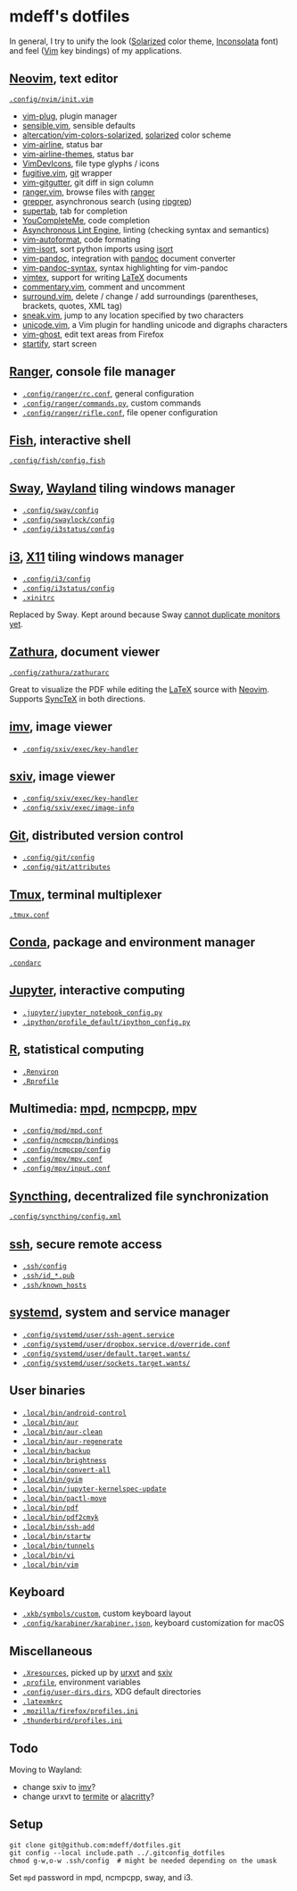 # mdeff's dotfiles

In general, I try to unify the look ([Solarized] color theme, [Inconsolata] font) and feel ([Vim] key bindings) of my applications.

[solarized]: https://ethanschoonover.com/solarized
[inconsolata]: https://www.levien.com/type/myfonts/inconsolata.html
[vim]: https://www.vim.org

## [Neovim], text editor

[neovim]: https://neovim.io

[`.config/nvim/init.vim`](.config/nvim/init.vim)

* [vim-plug](https://github.com/junegunn/vim-plug), plugin manager
* [sensible.vim](https://github.com/tpope/vim-sensible), sensible defaults
* [altercation/vim-colors-solarized](https://github.com/altercation/vim-colors-solarized), [solarized] color scheme
* [vim-airline](https://github.com/vim-airline/vim-airline), status bar
* [vim-airline-themes](https://github.com/vim-airline/vim-airline-themes), status bar
* [VimDevIcons](https://github.com/ryanoasis/vim-devicons), file type glyphs / icons
* [fugitive.vim](https://github.com/tpope/vim-fugitive), [git] wrapper
* [vim-gitgutter](https://github.com/airblade/vim-gitgutter), git diff in sign column
* [ranger.vim](https://github.com/rafaqz/ranger.vim), browse files with [ranger]
* [grepper](https://github.com/mhinz/vim-grepper), asynchronous search (using [ripgrep](https://github.com/BurntSushi/ripgrep))
* [supertab](https://github.com/ervandew/supertab), tab for completion
* [YouCompleteMe](https://github.com/ycm-core/YouCompleteMe), code completion
* [Asynchronous Lint Engine](https://github.com/dense-analysis/ale), linting (checking syntax and semantics)
* [vim-autoformat](https://github.com/Chiel92/vim-autoformat), code formating
* [vim-isort](https://github.com/fisadev/vim-isort), sort python imports using [isort](https://github.com/timothycrosley/isort)
* [vim-pandoc](https://github.com/vim-pandoc/vim-pandoc), integration with [pandoc](http://johnmacfarlane.net/pandoc) document converter
* [vim-pandoc-syntax](https://github.com/vim-pandoc/vim-pandoc-syntax), syntax highlighting for vim-pandoc
* [vimtex](https://github.com/lervag/vimtex), support for writing [LaTeX] documents
* [commentary.vim](https://github.com/tpope/vim-commentary), comment and uncomment
* [surround.vim](https://github.com/tpope/vim-surround), delete / change / add surroundings (parentheses, brackets, quotes, XML tag)
* [sneak.vim](https://github.com/justinmk/vim-sneak), jump to any location specified by two characters
* [unicode.vim](https://github.com/chrisbra/unicode.vim), a Vim plugin for handling unicode and digraphs characters
* [vim-ghost](https://github.com/raghur/vim-ghost), edit text areas from Firefox
* [startify](https://github.com/mhinz/vim-startify), start screen

## [Ranger], console file manager

[ranger]: https://ranger.github.io

* [`.config/ranger/rc.conf`](.config/ranger/rc.conf), general configuration
* [`.config/ranger/commands.py`](.config/ranger/commands.py), custom commands
* [`.config/ranger/rifle.conf`](.config/ranger/rifle.conf), file opener configuration

## [Fish], interactive shell

[fish]: https://fishshell.com

[`.config/fish/config.fish`](.config/fish/config.fish)

## [Sway], [Wayland] tiling windows manager

[sway]: https://swaywm.org
[wayland]: https://wayland.freedesktop.org

* [`.config/sway/config`](.config/sway/config)
* [`.config/swaylock/config`](.config/swaylock/config)
* [`.config/i3status/config`](.config/i3status/config)

## [i3], [X11] tiling windows manager

[i3]: https://i3wm.org
[X11]: https://www.x.org

* [`.config/i3/config`](.config/i3/config)
* [`.config/i3status/config`](.config/i3status/config)
* [`.xinitrc`](.xinitrc)

Replaced by Sway.
Kept around because Sway [cannot duplicate monitors yet](https://github.com/swaywm/sway/issues/1666).

## [Zathura], document viewer

[zathura]: https://pwmt.org/projects/zathura
[latex]: https://www.latex-project.org
[synctex]: https://github.com/jlaurens/synctex

[`.config/zathura/zathurarc`](.config/zathura/zathurarc)

Great to visualize the PDF while editing the [LaTeX] source with [Neovim].
Supports [SyncTeX] in both directions.

## [imv], image viewer

[sxiv]: https://github.com/eXeC64/imv

* [`.config/sxiv/exec/key-handler`](.config/img/config)

## [sxiv], image viewer

[sxiv]: https://github.com/muennich/sxiv

* [`.config/sxiv/exec/key-handler`](.config/sxiv/exec/key-handler)
* [`.config/sxiv/exec/image-info`](.config/sxiv/exec/image-info)

## [Git], distributed version control

[git]: https://git-scm.com

* [`.config/git/config`](.config/git/config)
* [`.config/git/attributes`](.config/git/attributes)

## [Tmux], terminal multiplexer

[tmux]: https://github.com/tmux/tmux

[`.tmux.conf`](.tmux.conf)

## [Conda], package and environment manager

[conda]: https://conda.io

[`.condarc`](.condarc)

## [Jupyter], interactive computing

[jupyter]: https://jupyter.org

* [`.jupyter/jupyter_notebook_config.py`](.jupyter/jupyter_notebook_config.py)
* [`.ipython/profile_default/ipython_config.py`](.ipython/profile_default/ipython_config.py)

## [R], statistical computing

[R]: https://www.r-project.org

* [`.Renviron`](.Renviron)
* [`.Rprofile`](.Rprofile)

## Multimedia: [mpd], [ncmpcpp], [mpv]

[mpd]: https://www.musicpd.org
[ncmpcpp]: https://rybczak.net/ncmpcpp
[mpv]: https://mpv.io

* [`.config/mpd/mpd.conf`](.config/mpd/mpd.conf)
* [`.config/ncmpcpp/bindings`](.config/ncmpcpp/bindings)
* [`.config/ncmpcpp/config`](.config/ncmpcpp/config)
* [`.config/mpv/mpv.conf`](.config/mpv/mpv.conf)
* [`.config/mpv/input.conf`](.config/mpv/input.conf)

## [Syncthing], decentralized file synchronization

[syncthing]: https://syncthing.net

[`.config/syncthing/config.xml`](.config/syncthing/config.xml)

## [ssh], secure remote access

[ssh]: https://www.openssh.com

* [`.ssh/config`](.ssh/config)
* [`.ssh/id_*.pub`](.ssh/)
* [`.ssh/known_hosts`](.ssh/known_hosts)

## [systemd], system and service manager

[systemd]: https://freedesktop.org/wiki/Software/systemd

* [`.config/systemd/user/ssh-agent.service`](.config/systemd/user/ssh-agent.service)
* [`.config/systemd/user/dropbox.service.d/override.conf`](.config/systemd/user/dropbox.service.d/override.conf)
* [`.config/systemd/user/default.target.wants/`](.config/systemd/user/default.target.wants/)
* [`.config/systemd/user/sockets.target.wants/`](.config/systemd/user/sockets.target.wants/)

## User binaries

* [`.local/bin/android-control`](.local/bin/android-control)
* [`.local/bin/aur`](.local/bin/aur)
* [`.local/bin/aur-clean`](.local/bin/aur-clean)
* [`.local/bin/aur-regenerate`](.local/bin/aur-regenerate)
* [`.local/bin/backup`](.local/bin/backup)
* [`.local/bin/brightness`](.local/bin/brightness)
* [`.local/bin/convert-all`](.local/bin/convert-all)
* [`.local/bin/gvim`](.local/bin/gvim)
* [`.local/bin/jupyter-kernelspec-update`](.local/bin/jupyter-kernelspec-update)
* [`.local/bin/pactl-move`](.local/bin/pactl-move)
* [`.local/bin/pdf`](.local/bin/pdf)
* [`.local/bin/pdf2cmyk`](.local/bin/pdf2cmyk)
* [`.local/bin/ssh-add`](.local/bin/ssh-add)
* [`.local/bin/startw`](.local/bin/startw)
* [`.local/bin/tunnels`](.local/bin/tunnels)
* [`.local/bin/vi`](.local/bin/vi)
* [`.local/bin/vim`](.local/bin/vim)

## Keyboard

* [`.xkb/symbols/custom`](.xkb/symbols/custom), custom keyboard layout
* [`.config/karabiner/karabiner.json`](.config/karabiner/karabiner.json), keyboard customization for macOS

## Miscellaneous

[urxvt]: http://software.schmorp.de/pkg/rxvt-unicode.html

* [`.Xresources`](.Xresources), picked up by [urxvt] and [sxiv]
* [`.profile`](.profile), environment variables
* [`.config/user-dirs.dirs`](.config/user-dirs.dirs), XDG default directories
* [`.latexmkrc`](.latexmkrc)
* [`.mozilla/firefox/profiles.ini`](.mozilla/firefox/profiles.ini)
* [`.thunderbird/profiles.ini`](.mozilla/firefox/profiles.ini)

## Todo

Moving to Wayland:
* change sxiv to [imv]?
* change urxvt to [termite] or [alacritty]?

[imv]: https://github.com/eXeC64/imv
[termite]: https://github.com/thestinger/termite
[alacritty]: https://github.com/jwilm/alacritty

## Setup

```shell
git clone git@github.com:mdeff/dotfiles.git
git config --local include.path ../.gitconfig_dotfiles
chmod g-w,o-w .ssh/config  # might be needed depending on the umask
```

Set `mpd` password in mpd, ncmpcpp, sway, and i3.
